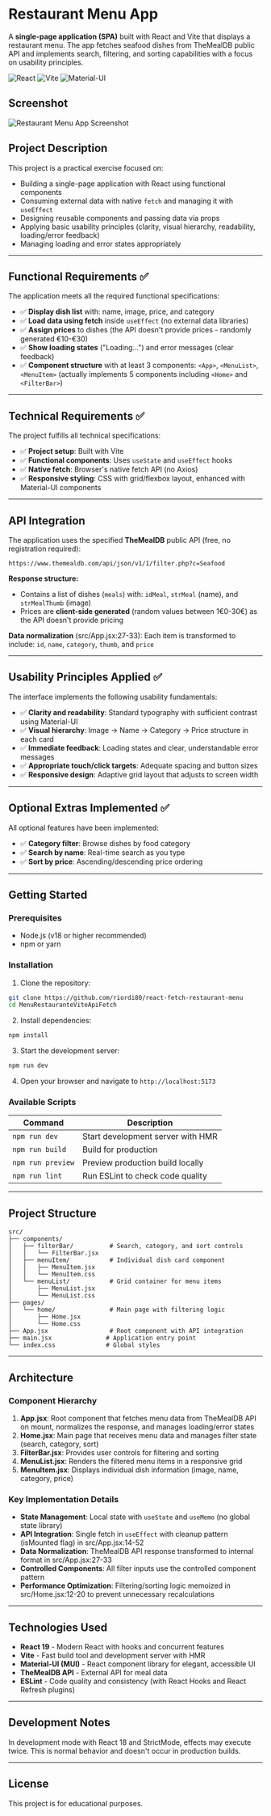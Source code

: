 # Restaurant Menu App

A **single-page application (SPA)** built with React and Vite that displays a restaurant menu. The app fetches seafood dishes from TheMealDB public API and implements search, filtering, and sorting capabilities with a focus on usability principles.

![React](https://img.shields.io/badge/React-19.1.1-blue?logo=react)
![Vite](https://img.shields.io/badge/Vite-7.1.7-646CFF?logo=vite)
![Material-UI](https://img.shields.io/badge/Material--UI-7.3.4-007FFF?logo=mui)

## Screenshot

![Restaurant Menu App Screenshot](public/screenshot.jpg)

## Project Description

This project is a practical exercise focused on:
- Building a single-page application with React using functional components
- Consuming external data with native `fetch` and managing it with `useEffect`
- Designing reusable components and passing data via props
- Applying basic usability principles (clarity, visual hierarchy, readability, loading/error feedback)
- Managing loading and error states appropriately

---

## Functional Requirements ✅

The application meets all the required functional specifications:

- ✅ **Display dish list** with: name, image, price, and category
- ✅ **Load data using fetch** inside `useEffect` (no external data libraries)
- ✅ **Assign prices** to dishes (the API doesn't provide prices - randomly generated €10-€30)
- ✅ **Show loading states** ("Loading...") and error messages (clear feedback)
- ✅ **Component structure** with at least 3 components: `<App>`, `<MenuList>`, `<MenuItem>` (actually implements 5 components including `<Home>` and `<FilterBar>`)

---

## Technical Requirements ✅

The project fulfills all technical specifications:

- ✅ **Project setup**: Built with Vite
- ✅ **Functional components**: Uses `useState` and `useEffect` hooks
- ✅ **Native fetch**: Browser's native fetch API (no Axios)
- ✅ **Responsive styling**: CSS with grid/flexbox layout, enhanced with Material-UI components

---

## API Integration

The application uses the specified **TheMealDB** public API (free, no registration required):

```
https://www.themealdb.com/api/json/v1/1/filter.php?c=Seafood
```

**Response structure:**
- Contains a list of dishes (`meals`) with: `idMeal`, `strMeal` (name), and `strMealThumb` (image)
- Prices are **client-side generated** (random values between 1€0-30€) as the API doesn't provide pricing

**Data normalization** (src/App.jsx:27-33):
Each item is transformed to include: `id`, `name`, `category`, `thumb`, and `price`

---

## Usability Principles Applied ✅

The interface implements the following usability fundamentals:

- ✅ **Clarity and readability**: Standard typography with sufficient contrast using Material-UI
- ✅ **Visual hierarchy**: Image → Name → Category → Price structure in each card
- ✅ **Immediate feedback**: Loading states and clear, understandable error messages
- ✅ **Appropriate touch/click targets**: Adequate spacing and button sizes
- ✅ **Responsive design**: Adaptive grid layout that adjusts to screen width

---

## Optional Extras Implemented ✅

All optional features have been implemented:

- ✅ **Category filter**: Browse dishes by food category
- ✅ **Search by name**: Real-time search as you type
- ✅ **Sort by price**: Ascending/descending price ordering

---

## Getting Started

### Prerequisites

- Node.js (v18 or higher recommended)
- npm or yarn

### Installation

1. Clone the repository:
```bash
git clone https://github.com/riordi80/react-fetch-restaurant-menu
cd MenuRestauranteViteApiFetch
```

2. Install dependencies:
```bash
npm install
```

3. Start the development server:
```bash
npm run dev
```

4. Open your browser and navigate to `http://localhost:5173`

### Available Scripts

| Command | Description |
|---------|-------------|
| `npm run dev` | Start development server with HMR |
| `npm run build` | Build for production |
| `npm run preview` | Preview production build locally |
| `npm run lint` | Run ESLint to check code quality |

---

## Project Structure

```
src/
├── components/
│   ├── filterBar/          # Search, category, and sort controls
│   │   └── FilterBar.jsx
│   ├── menuItem/           # Individual dish card component
│   │   ├── MenuItem.jsx
│   │   └── MenuItem.css
│   └── menuList/           # Grid container for menu items
│       ├── MenuList.jsx
│       └── MenuList.css
├── pages/
│   └── home/               # Main page with filtering logic
│       ├── Home.jsx
│       └── Home.css
├── App.jsx                 # Root component with API integration
├── main.jsx               # Application entry point
└── index.css              # Global styles
```

---

## Architecture

### Component Hierarchy

1. **App.jsx**: Root component that fetches menu data from TheMealDB API on mount, normalizes the response, and manages loading/error states
2. **Home.jsx**: Main page that receives menu data and manages filter state (search, category, sort)
3. **FilterBar.jsx**: Provides user controls for filtering and sorting
4. **MenuList.jsx**: Renders the filtered menu items in a responsive grid
5. **MenuItem.jsx**: Displays individual dish information (image, name, category, price)

### Key Implementation Details

- **State Management**: Local state with `useState` and `useMemo` (no global state library)
- **API Integration**: Single fetch in `useEffect` with cleanup pattern (isMounted flag) in src/App.jsx:14-52
- **Data Normalization**: TheMealDB API response transformed to internal format in src/App.jsx:27-33
- **Controlled Components**: All filter inputs use the controlled component pattern
- **Performance Optimization**: Filtering/sorting logic memoized in src/Home.jsx:12-20 to prevent unnecessary recalculations

---

## Technologies Used

- **React 19** - Modern React with hooks and concurrent features
- **Vite** - Fast build tool and development server with HMR
- **Material-UI (MUI)** - React component library for elegant, accessible UI
- **TheMealDB API** - External API for meal data
- **ESLint** - Code quality and consistency (with React Hooks and React Refresh plugins)

---

## Development Notes

In development mode with React 18 and StrictMode, effects may execute twice. This is normal behavior and doesn't occur in production builds.

---

## License

This project is for educational purposes.
